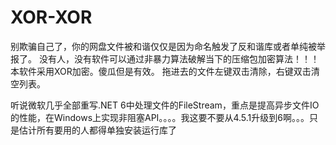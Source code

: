 # XOR-XOR
别欺骗自己了，你的网盘文件被和谐仅仅是因为命名触发了反和谐库或者单纯被举报了。
没有人，没有软件可以通过非暴力算法破解当下的压缩包加密算法！！！
本软件采用XOR加密。傻瓜但是有效。
拖进去的文件左键双击清除，右键双击清空列表。

听说微软几乎全部重写.NET 6中处理文件的FileStream，重点是提高异步文件IO的性能，在Windows上实现非阻塞API。。。。我这要不要从4.5.1升级到6啊。。。只是估计所有要用的人都得单独安装运行库了
